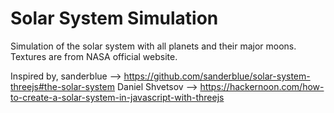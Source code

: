 # Solar System Simulation

Simulation of the solar system with all planets and their major moons. Textures are from NASA official website.

Inspired by,
  sanderblue --> https://github.com/sanderblue/solar-system-threejs#the-solar-system
  Daniel Shvetsov --> https://hackernoon.com/how-to-create-a-solar-system-in-javascript-with-threejs
  
